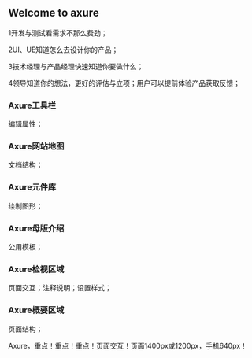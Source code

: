 ## Welcome to axure

1开发与测试看需求不那么费劲；

2UI、UE知道怎么去设计你的产品；

3技术经理与产品经理快速知道你要做什么；

4领导知道你的想法，更好的评估与立项；用户可以提前体验产品获取反馈；

### Axure工具栏
编辑属性；

### Axure网站地图
文档结构；

### Axure元件库
绘制图形；

### Axure母版介绍
公用模板；

### Axure检视区域
页面交互；注释说明；设置样式；

### Axure概要区域
页面结构；

Axure，重点！重点！重点！页面交互！页面1400px或1200px，手机640px！
